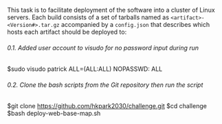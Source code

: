 This task is to facilitate deployment of the software into a cluster of Linux
servers. Each build consists of a set of tarballs named as `<artifact>-<Version#>.tar.gz`
accompanied by a `config.json` that describes which hosts each artifact should be 
deployed to: <br />

###### 0.1. Added user account to visudo for no password input during run
$sudo visudo
patrick ALL=(ALL:ALL) NOPASSWD: ALL

###### 0.2. Clone the bash scripts from the Git repository then run the script
$git clone https://github.com/hkpark2030/challenge.git
$cd challenge
$bash deploy-web-base-map.sh
